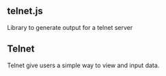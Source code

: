 telnet.js
-

Library to generate output for a telnet server

Telnet
--

Telnet give users a simple way to view and input data.
